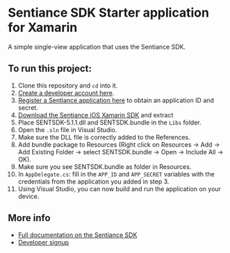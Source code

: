 
# Sentiance SDK Starter application for Xamarin
A simple single-view application that uses the Sentiance SDK.

## To run this project:
1. Clone this repository and `cd` into it.
2. [Create a developer account here](https://audience.sentiance.com/developers).
3. [Register a Sentiance application here](https://audience.sentiance.com/apps) to obtain an application ID and secret.
4. [Download the Sentiance iOS Xamarin SDK](https://sentiance-sdk.s3.amazonaws.com/ios/xamarin/sentiance-ios-sdk-5.1.1.zip) and extract
5. Place SENTSDK-5.1.1.dll and SENTSDK.bundle in the `Libs` folder.
6. Open the `.sln` file in Visual Studio.
7. Make sure the DLL file is correctly added to the References.
8. Add bundle package to Resources (Right click on Resources -> Add -> Add Existing Folder -> select SENTSDK.bundle -> Open -> Include All -> OK).
9. Make sure you see SENTSDK.bundle as folder in Resources.
10. In `AppDelegate.cs`: fill in the `APP_ID` and `APP_SECRET` variables with the credentials from the application you added in step 3.
11. Using Visual Studio, you can now build and run the application on your device.


## More info
- [Full documentation on the Sentiance SDK](https://developers.sentiance.com/docs)
- [Developer signup](https://developers.sentiance.com)
